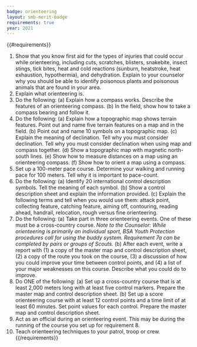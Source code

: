 ```yaml
---
badge: orienteering
layout: smb-merit-badge
requirements: true
year: 2021
---
```


{{#requirements}}
1. Show that you know first aid for the types of injuries that could occur while orienteering, including cuts, scratches, blisters, snakebite, insect stings, tick bites, heat and cold reactions (sunburn, heatstroke, heat exhaustion, hypothermia), and dehydration. Explain to your counselor why you should be able to identify poisonous plants and poisonous animals that are found in your area.
2. Explain what orienteering is.
3. Do the following:
    (a) Explain how a compass works. Describe the features of an orienteering compass.
    (b) In the field, show how to take a compass bearing and follow it.
4. Do the following:
    (a) Explain how a topographic map shows terrain features. Point out and name five terrain features on a map and in the field. (b) Point out and name 10 symbols on a topographic map.
    (c) Explain the meaning of declination. Tell why you must consider declination. Tell why you must consider declination when using map and compass together.
    (d) Show a topographic map with magnetic north-south lines.
    (e) Show how to measure distances on a map using an orienteering compass.
    (f) Show how to orient a map using a compass.
5. Set up a 100-meter pace course. Determine your walking and running pace for 100 meters. Tell why it is important to pace-count.
6. Do the following:
    (a) Identify 20 international control description symbols. Tell the meaning of each symbol.
    (b) Show a control description sheet and explain the information provided.
    (c) Explain the following terms and tell when you would use them: attack point, collecting feature, catching feature, aiming off, contouring, reading ahead, handrail, relocation, rough versus fine orienteering.
7. Do the following:
    (a) Take part in three orienteering events. One of these must be a cross-country course.
        *Note to the Counselor: While orienteering is primarily an individual sport, BSA Youth Protection procedures call for using the buddy system. Requirement 7a can be completed by pairs or groups of Scouts.*
    (b) After each event, write a report with (1) a copy of the master map and control description sheet, (2) a copy of the route you took on the course, (3) a discussion of how you could improve your time between control points, and (4) a list of your major weaknesses on this course. Describe what you could do to improve.
8. Do ONE of the following:
    (a) Set up a cross-country course that is at least 2,000 meters long with at least five control markers. Prepare the master map and control description sheet.
    (b) Set up a score orienteering course with at least 12 control points and a time limit of at least 60 minutes. Set point values for each control. Prepare the master map and control description sheet.
9. Act as an official during an orienteering event. This may be during the running of the course you set up for requirement 8.
10. Teach orienteering techniques to your patrol, troop or crew.
{{/requirements}}
